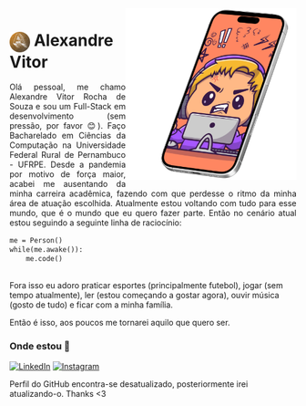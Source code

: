 <img align="right" alt="Irritado Gamer Boy - www.freepik.com" height="300" src="https://raw.githubusercontent.com/AllexandreVitor/AllexandreVitor/main/Imagens/Smartphone-GamerBoy.png">

<h1>
    <a href="">
     <img align="center" alt="Logo Alexandre Vitor" width="36px" src="https://raw.githubusercontent.com/AllexandreVitor/AllexandreVitor/main/Imagens/Logo.A.V.png"></a>
    <span>Alexandre Vitor</span>
</h1>

<p align="justify">Olá pessoal, me chamo Alexandre Vitor Rocha de Souza e sou um Full-Stack em desenvolvimento (sem pressão, por favor 😊). Faço Bacharelado em Ciências da Computação na Universidade Federal Rural de Pernambuco - UFRPE. Desde a pandemia por motivo de força maior, acabei me ausentando da minha carreira acadêmica, fazendo com que perdesse o ritmo da minha área de atuação escolhida. Atualmente estou voltando com tudo para esse mundo, que é o mundo que eu quero fazer parte. Então no cenário atual estou seguindo a seguinte linha de raciocínio:

    me = Person()
    while(me.awake()):
        me.code()

<br>
 Fora isso eu adoro praticar esportes (principalmente futebol), jogar (sem tempo atualmente), ler (estou começando a gostar agora), ouvir música (gosto de tudo) e ficar com a minha família.
 
 Então é isso, aos poucos me tornarei aquilo que quero ser.</p>

### Onde estou 👋

[![LinkedIn](https://img.shields.io/badge/-LinkedIn-000?style=for-the-badge&logo=linkedin&logoColor=F6815f&color:FFF)](https://www.linkedin.com/in/alexandrevitor/)
[![Instagram](https://img.shields.io/badge/-Instagram-000?style=for-the-badge&logo=instagram&logoColor=F6815f&color:fff)](https://www.instagram.com/allexandrevitor/)

Perfil do GitHub encontra-se desatualizado, posteriormente irei atualizando-o.
Thanks <3

<!--
**AllexandreVitor/AllexandreVitor** is a ✨ _special_ ✨ repository because its `README.md` (this file) appears on your GitHub profile.

Here are some ideas to get you started:

- 🔭 I’m currently working on ...
- 🌱 I’m currently learning ...
- 👯 I’m looking to collaborate on ...
- 🤔 I’m looking for help with ...
- 💬 Ask me about ...
- 📫 How to reach me: ...
- 😄 Pronouns: ...
- ⚡ Fun fact: ...
-->
